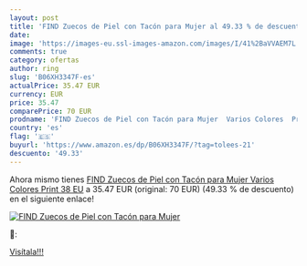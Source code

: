```yaml
---
layout: post
title: 'FIND Zuecos de Piel con Tacón para Mujer al 49.33 % de descuento'
date: 
image: 'https://images-eu.ssl-images-amazon.com/images/I/41%2BaVVAEM7L._SL200_.jpg'
comments: true
category: ofertas
author: ring
slug: 'B06XH3347F-es'
actualPrice: 35.47 EUR
currency: EUR
price: 35.47
comparePrice: 70 EUR
prodname: 'FIND Zuecos de Piel con Tacón para Mujer  Varios Colores  Print   38 EU'
country: 'es'
flag: '🇪🇸'
buyurl: 'https://www.amazon.es/dp/B06XH3347F/?tag=tolees-21'
descuento: '49.33'
---
```


Ahora mismo tienes [FIND Zuecos de Piel con Tacón para Mujer  Varios Colores  Print   38 EU](https://www.amazon.es/dp/B06XH3347F/?tag=tolees-21) a 35.47 EUR (original: 70 EUR) (49.33 %  de descuento) en el siguiente enlace!

[![FIND Zuecos de Piel con Tacón para Mujer](https://images-eu.ssl-images-amazon.com/images/I/41%2BaVVAEM7L._SL200_.jpg)](https://www.amazon.es/dp/B06XH3347F/?tag=tolees-21)

🔎:


[Visítala!!!](https://www.amazon.es/dp/B06XH3347F/?tag=tolees-21)
